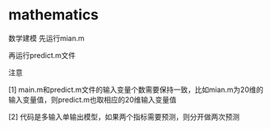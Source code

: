 # mathematics
数学建模
先运行mian.m  

再运行predict.m文件


注意

[1] main.m和predict.m文件的输入变量个数需要保持一致，比如mian.m为20维的输入变量值，则predict.m也取相应的20维输入变量值

[2]  代码是多输入单输出模型，如果两个指标需要预测，则分开做两次预测
